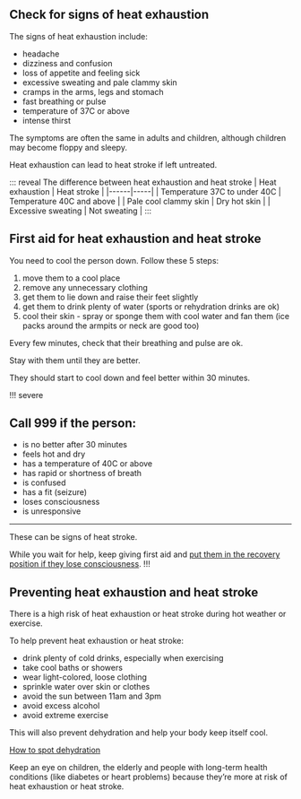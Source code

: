 ## Check for signs of heat exhaustion

The signs of heat exhaustion include:

- headache
- dizziness and confusion
- loss of appetite and feeling sick
- excessive sweating and pale clammy skin
- cramps in the arms, legs and stomach
- fast breathing or pulse
- temperature of 37C or above
- intense thirst

The symptoms are often the same in adults and children, although children may
become floppy and sleepy.

Heat exhaustion can lead to heat stroke if left untreated.

::: reveal The difference between heat exhaustion and heat stroke
  | Heat exhaustion | Heat stroke |
  |------|-----|
  | Temperature 37C to under 40C  | Temperature 40C and above |
  | Pale cool clammy skin | Dry hot skin  |
  | Excessive sweating | Not sweating |
:::

## First aid for heat exhaustion and heat stroke

You need to cool the person down. Follow these 5 steps:

1. move them to a cool place
1. remove any unnecessary clothing
1. get them to lie down and raise their feet slightly
1. get them to drink plenty of water (sports or rehydration drinks are ok)
1. cool their skin - spray or sponge them with cool water and fan them (ice packs around the armpits or neck are good too)

Every few minutes, check that their breathing and pulse are ok.

Stay with them until they are better.

They should start to cool down and feel better within 30 minutes.

!!! severe
  ## Call 999 if the person:

  - is no better after 30 minutes
  - feels hot and dry
  - has a temperature of 40C or above
  - has rapid or shortness of breath
  - is confused
  - has a fit (seizure)
  - loses consciousness
  - is unresponsive

  ---
  These can be signs of heat stroke.

  While you wait for help, keep giving first aid and
  [put them in the recovery position if they lose consciousness](http://www.nhs.uk/Conditions/Accidents-and-first-aid/Pages/The-recovery-position.aspx).
!!!

## Preventing heat exhaustion and heat stroke

There is a high risk of heat exhaustion or heat stroke during hot weather or exercise.

To help prevent heat exhaustion or heat stroke:

- drink plenty of cold drinks, especially when exercising
- take cool baths or showers
- wear light-colored, loose clothing
- sprinkle water over skin or clothes
- avoid the sun between 11am and 3pm
- avoid excess alcohol
- avoid extreme exercise

This will also prevent dehydration and help your body keep itself cool.

[How to spot dehydration](/conditions/dehydration#check-if-youre-dehydrated)

Keep an eye on children, the elderly and people with long-term health conditions (like diabetes or heart problems)
because they’re more at risk of heat exhaustion or heat stroke.
